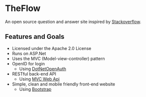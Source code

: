 # TheFlow
An open source question and answer site inspired by [Stackoverflow](http://www.stackoverflow.com).

## Features and Goals ##
- Licensed under the Apache 2.0 License
- Runs on ASP.Net
- Uses the MVC (Model-view-controller) pattern
- OpenID for login
	- Using [DotNetOpenAuth](https://github.com/DotNetOpenAuth/DotNetOpenAuth)
- RESTful back-end API
	- Using [MVC Web Api](http://www.asp.net/web-api)
- Simple, clean and mobile friendly front-end website
	- Using [Bootstrap](https://github.com/twbs/bootstrap)